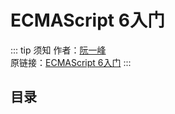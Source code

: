 # ECMAScript 6入门
::: tip 须知
作者：[阮一峰](http://www.ruanyifeng.com/)<br>
原链接：[ECMAScript 6入门](http://es6.ruanyifeng.com)
:::
## 目录
<template>
    <ol>
        <li v-for="item in data"><a :href="`/my-blog${item.path}`">{{item.title}}</a></li>
    </ol>
</template>

<script>
import summary from './summary.js'
export default {
  props: ['slot-key'],
  data () {
    return {
      data: summary
    }
  },
  mounted () {
    localStorage.setItem('es6', JSON.stringify(this.data))
  }
}
</script>